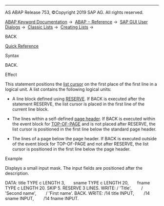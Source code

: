   

* * *

AS ABAP Release 753, ©Copyright 2019 SAP AG. All rights reserved.

[ABAP Keyword Documentation](javascript:call_link\('abenabap.htm'\)) →  [ABAP − Reference](javascript:call_link\('abenabap_reference.htm'\)) →  [SAP GUI User Dialogs](javascript:call_link\('abenabap_screens.htm'\)) →  [Classic Lists](javascript:call_link\('abenabap_dynpro_list.htm'\)) →  [Creating Lists](javascript:call_link\('abenabap_lists.htm'\)) → 

BACK

[Quick Reference](javascript:call_link\('abapback_shortref.htm'\))

Syntax

BACK.

Effect

This statement positions the [list cursor](javascript:call_link\('abenlist_cursor_glosry.htm'\) "Glossary Entry") on the first place of the first line in a logical unit. A list contains the following logical units:

-   A line block defined using [RESERVE](javascript:call_link\('abapreserve.htm'\)).
    If BACK is executed after the statement RESERVE, the list cursor is placed in the first line of the current line block.
    
-   The lines within a self-defined [page header](javascript:call_link\('abenpage_header_glosry.htm'\) "Glossary Entry").
    If BACK is executed within the event block for [TOP-OF-PAGE](javascript:call_link\('abaptop-of-page.htm'\)) and is not placed after RESERVE, the list cursor is positioned in the first line below the standard page header.
    
-   The lines of a page below the page header.
    If BACK is executed outside of the event block for TOP-OF-PAGE and not after RESERVE, the list cursor is positioned in the first line below the page header.
    

Example

Displays a small input mask. The input fields are positioned after the description.

DATA: title TYPE c LENGTH 3,
      sname TYPE c LENGTH 20,
      fname TYPE c LENGTH 20.
SKIP 5.
RESERVE 3 LINES.
WRITE: / 'Title',
       / 'Second name',
       / 'First name'.
BACK.
WRITE: /14 title INPUT,
       /14 sname INPUT,
       /14 fname INPUT.